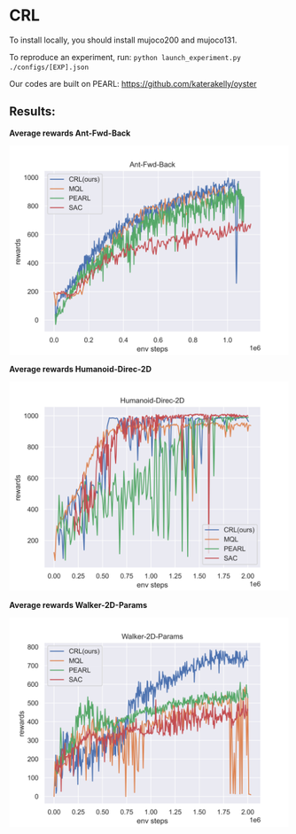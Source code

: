 # CRL

To install locally, you should install mujoco200 and mujoco131.

To reproduce an experiment, run:
`python launch_experiment.py ./configs/[EXP].json`

Our codes are built on PEARL: https://github.com/katerakelly/oyster

## Results:
**Average rewards Ant-Fwd-Back**

![avatar](Average-rewards-Ant-Fwd-Back.png)

**Average rewards Humanoid-Direc-2D**

![avatar](Average-rewards-Humanoid-Direc-2D.png)

**Average rewards Walker-2D-Params**

![avatar](Average-rewards-Walker-2D-Params.png)


